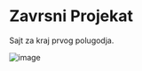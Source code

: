 # Zavrsni Projekat
 Sajt za kraj prvog polugodja. 

![image](https://user-images.githubusercontent.com/118189227/209412059-572f2406-6755-43dd-aaf1-e52a4ceb7518.png)
